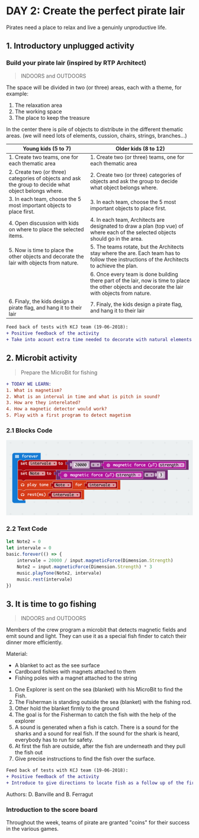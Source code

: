 # DAY 2: Create the perfect pirate lair

Pirates need a place to relax and live a genuinly unproductive life.

## 1. Introductory unplugged activity 

### Build your pirate lair (inspired by RTP Architect) 
> INDOORS and OUTDOORS

The space will be divided in two (or three) areas, each with a theme, for example:
1. The relaxation area
2. The working space
3. The place to keep the treasure

In the center there is pile of objects to distribute in the different thematic areas. (we will need lots of elements, cussion, chairs, strings, branches...)

| Young kids (5 to 7) | Older kids (8 to 12) |
|---------------------|----------------------|
|1. Create two teams, one for each thematic area | 1. Create two (or three) teams, one for each thematic area |
|2. Create two (or three) categories of objects and ask the group to decide what object belongs where.|2. Create two (or three) categories of objects and ask the group to decide what object belongs where.|
|3. In each team, choose the 5 most important objects to place first. |3. In each team, choose the 5 most important objects to place first.|
|4. Open discussion with kids on where to place the selected items. |4. In each team, Architects are designated to draw a plan (top vue) of where each of the selected objects should go in the area.|
|5. Now is time to place the other objects and decorate the lair with objects from nature. |5. The teams rotate, but the Architects stay where the are. Each team has to follow thee instructions of the Architects to achieve the plan. |
|     | 6. Once every team is done building there part of the lair, now is time to place the other objects and decorate the lair with objects from nature.|
|6. Finaly, the kids design a pirate flag, and hang it to their lair|7. Finaly, the kids design a pirate flag, and hang it to their lair|

```diff
Feed back of tests with KCJ team (19-06-2018): 
+ Positive feedback of the activity
+ Take into acount extra time needed to decorate with natural elements
```

## 2. Microbit activity

> Prepare the MicroBit for fishing

```diff
+ TODAY WE LEARN:
1. What is magnetism? 
2. What is an interval in time and what is pitch in sound?
3. How are they interelated?
4. How a magnetic detector would work?
5. Play with a first program to detect magetism
```

### 2.1 Blocks Code
![Blocks Code](./images/Day2-blocks.png)
### 2.2 Text Code
```javascript
let Note2 = 0
let intervale = 0
basic.forever(() => {
    intervale = 20000 / input.magneticForce(Dimension.Strength)
    Note2 = input.magneticForce(Dimension.Strength) * 3
    music.playTone(Note2, intervale)
    music.rest(intervale)
})
```

## 3. It is time to go fishing

> INDOORS and OUTDOORS

Members of the crew program a microbit that detects magnetic fields and emit sound and light.
They can use it as a special fish finder to catch their dinner more efficiently. 

Material:
* A blanket to act as the see surface
* Cardboard fishies with magnets attached to them
* Fishing poles with a magnet attached to the string 

1) One Explorer is sent on the sea (blanket) with his MicroBit to find the Fish.
2) The Fisherman is standing outside the sea (blanket) with the fishing rod.
3) Other hold the blanket firmly to the ground
4) The goal is for the Fisherman to catch the fish with the help of the explorer
5) A sound is generated when a fish is catch. There is a sound for the sharks and a sound for real fish. If the sound for the shark is heard, everybody has to run for safety.
6) At first the fish are outside, after the fish are underneath and they pull the fish out
7) Give precise instructions to find the fish over the surface.

```diff
Feed back of tests with KCJ team (19-06-2018): 
+ Positive feedback of the activity 
+ Introduce to give directions to locate fish as a follow up of the first exercice
```

Authors: D. Banville and B. Ferragut

### Introduction to the score board

Throughout the week, teams of pirate are granted "coins" for their success in the various games.

